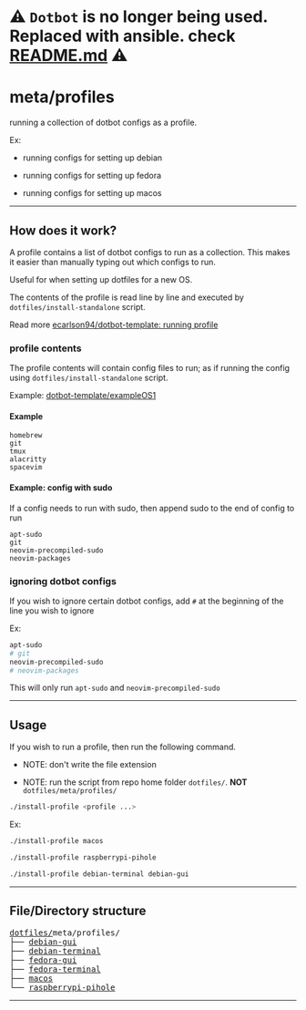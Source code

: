 # :warning: `Dotbot` is no longer being used. Replaced with ansible. check [README.md](../../README.md) :warning:

# meta/profiles

running a collection of dotbot configs as a profile.

Ex:

- running configs for setting up debian

- running configs for setting up fedora

- running configs for setting up macos

---

## How does it work?

A profile contains a list of dotbot configs to run as a collection. This makes it easier than manually typing out which configs to run.

Useful for when setting up dotfiles for a new OS.

The contents of the profile is read line by line and executed by `dotfiles/install-standalone` script.

Read more [ecarlson94/dotbot-template: running profile](https://github.com/ecarlson94/dotbot-template#for-installing-a-predefined-profile)

### profile contents

The profile contents will contain config files to run; as if running the config using `dotfiles/install-standalone` script.

Example: [dotbot-template/exampleOS1](https://github.com/ecarlson94/dotbot-template/blob/main/meta/profiles/exampleOS1)

#### Example

```
homebrew
git
tmux
alacritty
spacevim
```

#### Example: config with sudo

If a config needs to run with sudo, then append sudo to the end of config to run

```
apt-sudo
git
neovim-precompiled-sudo
neovim-packages
```

### ignoring dotbot configs

If you wish to ignore certain dotbot configs, add `#` at the beginning of the line you wish to ignore

Ex:

```bash
apt-sudo
# git
neovim-precompiled-sudo
# neovim-packages
```

This will only run `apt-sudo` and `neovim-precompiled-sudo`

---

## Usage

If you wish to run a profile, then run the following command.

- NOTE: don't write the file extension

- NOTE: run the script from repo home folder `dotfiles/`. **NOT** `dotfiles/meta/profiles/`

```bash
./install-profile <profile ...>
```

Ex:

```bash
./install-profile macos
```

```bash
./install-profile raspberrypi-pihole
```

```bash
./install-profile debian-terminal debian-gui
```

---

## File/Directory structure

<!--
Quick tip: to generate tree structure with URL, run the following command
tree meta/profiles -H "."
-->

<pre>
<a href="../../../../">dotfiles/</a>meta/profiles/
├── <a href="./debian-gui">debian-gui</a>
├── <a href="./debian-terminal">debian-terminal</a>
├── <a href="./fedora-gui">fedora-gui</a>
├── <a href="./fedora-terminal">fedora-terminal</a>
├── <a href="./macos">macos</a>
└── <a href="./raspberrypi-pihole">raspberrypi-pihole</a>
</pre>

---
